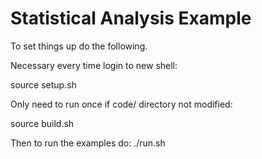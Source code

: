 # Statistical Analysis Example
To set things up do the following.

Necessary every time login to new shell:

source setup.sh 

Only need to run once if code/ directory not modified:

source build.sh 

Then to run the examples do:
./run.sh
